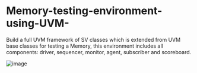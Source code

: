 # Memory-testing-environment-using-UVM-
Build a full UVM framework of SV classes which is extended from UVM base classes for testing a Memory, this environment includes all components: driver, sequencer, monitor, agent, subscriber and scoreboard.


![image](https://user-images.githubusercontent.com/82594179/220400412-36d9a2d1-4374-4698-b9c8-4a18ddeaec03.png)



